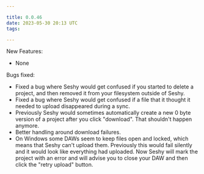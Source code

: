 ```yaml
---

title: 0.0.46
date: 2023-05-30 20:13 UTC
tags: 

---
```


New Features:

* None

Bugs fixed:

* Fixed a bug where Seshy would get confused if you started to delete a project, and then removed it
  from your filesystem outside of Seshy.
* Fixed a bug where Seshy would get confused if a file that it thought it needed to upload disappeared during a sync.
* Previously Seshy would sometimes automatically create a new 0 byte version of a project after you click "download".
  That shouldn't happen anymore.
* Better handling around download failures.
* On Windows some DAWs seem to keep files open and locked, which means that Seshy can't upload them. Previously this
  would fail silently and it would look like everything had uploaded. Now Seshy will mark the project with an error
  and will advise you to close your DAW and then click the "retry upload" button.

